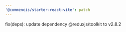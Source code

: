 ```yaml
---
'@commencis/starter-react-vite': patch
---
```


fix(deps): update dependency @reduxjs/toolkit to v2.8.2
